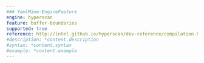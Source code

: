 ```yaml
---
### YamlMime:EngineFeature
engine: hyperscan
feature: buffer-boundaries
supported: true
reference: http://intel.github.io/hyperscan/dev-reference/compilation.html#pattern-support
#description: *content.description
#syntax: *content.syntax
#example: *content.example
---
```

